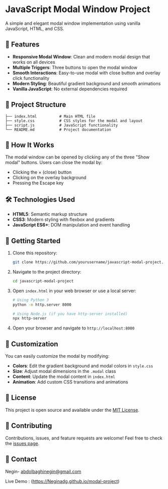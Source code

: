 # JavaScript Modal Window Project

A simple and elegant modal window implementation using vanilla JavaScript, HTML, and CSS.

## 🚀 Features

- **Responsive Modal Window**: Clean and modern modal design that works on all devices
- **Multiple Triggers**: Three buttons to open the modal window
- **Smooth Interactions**: Easy-to-use modal with close button and overlay click functionality
- **Modern Styling**: Beautiful gradient background and smooth animations
- **Vanilla JavaScript**: No external dependencies required

## 📁 Project Structure

```
├── index.html          # Main HTML file
├── style.css           # CSS styles for the modal and layout
├── script.js           # JavaScript functionality
└── README.md           # Project documentation
```

## 🎯 How It Works

The modal window can be opened by clicking any of the three "Show modal" buttons. Users can close the modal by:
- Clicking the × (close) button
- Clicking on the overlay background
- Pressing the Escape key

## 🛠️ Technologies Used

- **HTML5**: Semantic markup structure
- **CSS3**: Modern styling with flexbox and gradients
- **JavaScript ES6+**: DOM manipulation and event handling

## 🚀 Getting Started

1. Clone this repository:
   ```bash
   git clone https://github.com/yourusername/javascript-modal-project.git
   ```

2. Navigate to the project directory:
   ```bash
   cd javascript-modal-project
   ```

3. Open `index.html` in your web browser or use a local server:
   ```bash
   # Using Python 3
   python -m http.server 8000
   
   # Using Node.js (if you have http-server installed)
   npx http-server
   ```

4. Open your browser and navigate to `http://localhost:8000`

## 🎨 Customization

You can easily customize the modal by modifying:

- **Colors**: Edit the gradient background and modal colors in `style.css`
- **Size**: Adjust modal dimensions in the `.modal` class
- **Content**: Update the modal content in `index.html`
- **Animation**: Add custom CSS transitions and animations

## 📝 License

This project is open source and available under the [MIT License](LICENSE).

## 🤝 Contributing

Contributions, issues, and feature requests are welcome! Feel free to check the [issues page](https://github.com/Neginadg/javascript-modal-project/issues).

## 📧 Contact

Negin- abdolbaghinegin@gmail.com

Live Demo : (https://Neginadg.github.io/modal-project)
